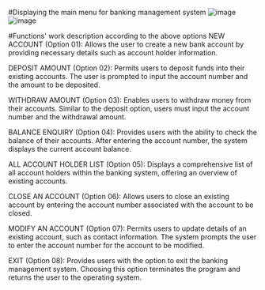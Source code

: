 #Displaying the main menu for banking management system
![image](https://github.com/vidyanandk/Bank_Managment_System/assets/141124787/26a8d82c-964a-4a08-82ae-6c4bf4f90743)
![image](https://github.com/vidyanandk/Bank_Managment_System/assets/141124787/5fcb8ee3-551b-4ebe-828e-9819341f377f)

#Functions' work description according to the above options
NEW ACCOUNT (Option 01):
Allows the user to create a new bank account by providing necessary details such as account holder information.

DEPOSIT AMOUNT (Option 02):
Permits users to deposit funds into their existing accounts. The user is prompted to input the account number and the amount to be deposited.

WITHDRAW AMOUNT (Option 03):
Enables users to withdraw money from their accounts. Similar to the deposit option, users must input the account number and the withdrawal amount.

BALANCE ENQUIRY (Option 04):
Provides users with the ability to check the balance of their accounts. After entering the account number, the system displays the current account balance.

ALL ACCOUNT HOLDER LIST (Option 05):
Displays a comprehensive list of all account holders within the banking system, offering an overview of existing accounts.

CLOSE AN ACCOUNT (Option 06):
Allows users to close an existing account by entering the account number associated with the account to be closed.

MODIFY AN ACCOUNT (Option 07):
Permits users to update details of an existing account, such as contact information. The system prompts the user to enter the account number for the account to be modified.

EXIT (Option 08):
Provides users with the option to exit the banking management system. Choosing this option terminates the program and returns the user to the operating system.

